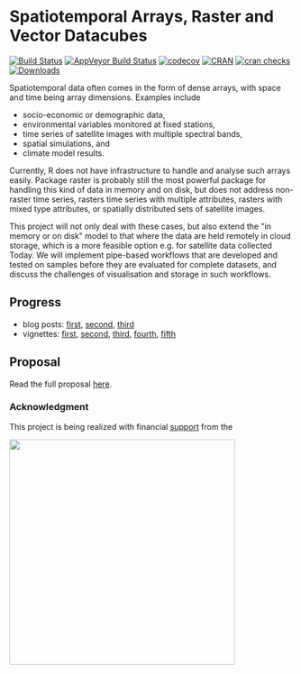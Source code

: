 # Spatiotemporal Arrays, Raster and Vector Datacubes

[![Build Status](https://travis-ci.org/r-spatial/stars.png?branch=master)](https://travis-ci.org/r-spatial/stars) [![AppVeyor Build Status](https://ci.appveyor.com/api/projects/status/github/r-spatial/stars?branch=master&svg=true)](https://ci.appveyor.com/project/edzerpebesma/stars)
[![codecov](https://codecov.io/gh/r-spatial/stars/branch/master/graph/badge.svg)](https://codecov.io/gh/r-spatial/stars)
[![CRAN](http://www.r-pkg.org/badges/version/stars)](https://cran.r-project.org/package=stars) 
[![cran checks](https://cranchecks.info/badges/worst/stars)](https://cran.r-project.org/web/checks/check_results_stars.html)
[![Downloads](http://cranlogs.r-pkg.org/badges/stars?color=brightgreen)](http://www.r-pkg.org/pkg/stars)

Spatiotemporal data often comes in the form of dense arrays,
with space and time being array dimensions. Examples include

* socio-economic or demographic data, 
* environmental variables monitored at fixed stations, 
* time series of satellite images with multiple spectral bands, 
* spatial simulations, and
* climate model results. 

Currently, R does not have infrastructure to handle and analyse such
arrays easily. Package raster is probably still the most powerful
package for handling this kind of data in memory and on disk, but
does not address non-raster time series, rasters time series with
multiple attributes, rasters with mixed type attributes, or spatially
distributed sets of satellite images. 

This project will not only deal with these cases, but also extend the
"in memory or on disk" model to that where the data are held remotely
in cloud storage, which is a more feasible option e.g. for satellite
data collected Today. We will implement pipe-based workflows that
are developed and tested on samples before they are evaluated for
complete datasets, and discuss the challenges of visualisation and
storage in such workflows. 

## Progress

* blog posts: [first](http://r-spatial.org/r/2017/11/23/stars1.html),
[second](https://www.r-spatial.org/r/2018/03/22/stars2.html),
[third](https://www.r-spatial.org/r/2018/03/23/stars3.html)
* vignettes: [first](https://r-spatial.github.io/stars/articles/stars1.html), [second](https://r-spatial.github.io/stars/articles/stars2.html), [third](https://r-spatial.github.io/stars/articles/stars3.html), [fourth](https://r-spatial.github.io/stars/articles/stars4.html), [fifth](https://r-spatial.github.io/stars/articles/stars5.html)

## Proposal

Read the full proposal [here](https://github.com/edzer/stars/blob/master/PROPOSAL.md).

### Acknowledgment

This project is being realized with financial
[support](https://www.r-consortium.org/blog/2017/04/03/q1-2017-isc-grants)
from the

<a href="https://www.r-consortium.org/projects/awarded-projects">
<img src="http://pebesma.staff.ifgi.de/RConsortium_Horizontal_Pantone.png" width="400">
</a>
